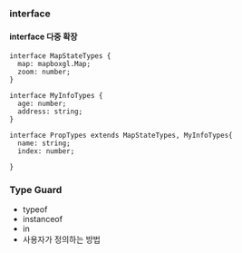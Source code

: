 ### interface
#### interface 다중 확장
```
interface MapStateTypes {
  map: mapboxgl.Map;
  zoom: number;
}

interface MyInfoTypes {
  age: number;
  address: string;
}

interface PropTypes extends MapStateTypes, MyInfoTypes{
  name: string;
  index: number;

}
```


### Type Guard
- typeof
- instanceof
- in
- 사용자가 정의하는 방법